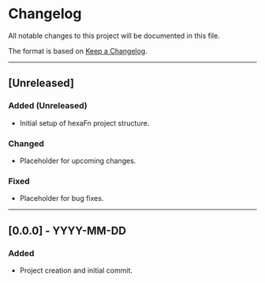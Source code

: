 # Changelog

All notable changes to this project will be documented in this file.

The format is based on [Keep a Changelog](https://keepachangelog.com/en/1.0.0/).

---

## [Unreleased]

### Added (Unreleased)

- Initial setup of hexaFn project structure.

### Changed

- Placeholder for upcoming changes.

### Fixed

- Placeholder for bug fixes.

---

## [0.0.0] - YYYY-MM-DD

### Added

- Project creation and initial commit.
